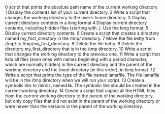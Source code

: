 0 script that prints the absolute path name of the current working directory.
1 Display the contents list of your current directory.
2 Write a script that changes the working directory to the user’s home directory.
3 Display current directory contents in a long format
4 Display current directory contents, including hidden files (starting with .). Use the long format.
5 Display current directory contents.
6 Create a script that creates a directory named my_first_directory in the /tmp/ directory.
7 Move the file betty from /tmp/ to /tmp/my_first_directory.
8 Delete the file betty.
9 Delete the directory my_first_directory that is in the /tmp directory.
10 Write a script that changes the working directory to the previous one.
11 Write a script that lists all files (even ones with names beginning with a period character, which are normally hidden) in the current directory and the parent of the working directory and the /boot directory (in this order), in long format.
12 Write a script that prints the type of the file named iamafile. The file iamafile will be in the /tmp directory when we will run your script.
13 Create a symbolic link to /bin/ls, named __ls__. The symbolic link should be created in the current working directory.
14 Create a script that copies all the HTML files from the current working directory to the parent of the working directory, but only copy files that did not exist in the parent of the working directory or were newer than the versions in the parent of the working directory.
